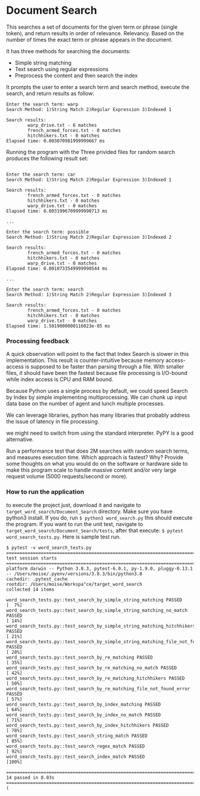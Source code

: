 # Document Search

This searches a set of documents for the given term or phrase (single token), and return results in order of relevance. 
Relevancy. Based on the number of times the exact term or phrase appears in the document.
 
It has three methods for searching the documents: 
*	Simple string matching
*	Text search using regular expressions
*	Preprocess the content and then search the index

It prompts the user to enter a search term and search method, execute the search, and return results as follow:
```text
Enter the search term: warp
Search Method: 1)String Match 2)Regular Expression 3)Indexed 1

Search results: 
        warp_drive.txt - 6 matches
        french_armed_forces.txt - 0 matches
        hitchhikers.txt - 0 matches
Elapsed time: 0.003070981999999667 ms

```
 
Running the program with the Three privided files for random search produces the following result set: 
```text

Enter the search term: car
Search Method: 1)String Match 2)Regular Expression 3)Indexed 1

Search results: 
        french_armed_forces.txt - 0 matches
        hitchhikers.txt - 0 matches
        warp_drive.txt - 0 matches
Elapsed time: 0.0031996709999990713 ms

... 

Enter the search term: possible
Search Method: 1)String Match 2)Regular Expression 3)Indexed 2

Search results: 
        french_armed_forces.txt - 0 matches
        hitchhikers.txt - 0 matches
        warp_drive.txt - 0 matches
Elapsed time: 0.0010733549999990544 ms

...

Enter the search term: search
Search Method: 1)String Match 2)Regular Expression 3)Indexed 3

Search results: 
        french_armed_forces.txt - 0 matches
        hitchhikers.txt - 0 matches
        warp_drive.txt - 0 matches
Elapsed time: 1.5019000000116023e-05 ms

```

### Processing feedback 
A quick observation will point to the fact that Index Search is slower in this implementation. 
This result is counter-intuitive because memory access-access is supposed to be faster than parsing through a file. 
With smaller files, it should have been the fastest because file processing is I/O-bound while index access is CPU and RAM bound.
  
Because Python uses a single process by default, we could speed Search by Index by simple implementing multiprocessing. 
We can chunk up input data base on the number of agent and lunch multiple processes. 

We can leverage libraries, python has many libraries that probably address the issue of latency in file processing. 

we might need to switch from using the standard interpreter. PyPY is a good alternative.  

    
Run a performance test that does 2M searches with random search terms, and measures execution time. Which approach is fastest? Why?
Provide some thoughts on what you would do on the software or hardware side to make this program scale to handle massive content and/or very large request volume (5000 requests/second or more). 

### How to run the application
to execute the project just, download it and navigate to `target_word_search/Document_Search` directory. 
Make sure you have python3 install. If you do, run `$ python3 word_search.py` this should execute the program. 
If you want to run the unit test, navigate to `target_word_search/Document_Search/tests`, after that execute: 
 `$ pytest word_search_tests.py`. Here is sample test run. 
 
```text
$ pytest -v word_search_tests.py  
======================================================================================================================== test session starts =========================================================================================================================
platform darwin -- Python 3.8.3, pytest-6.0.1, py-1.9.0, pluggy-0.13.1 -- /Users/moise/.pyenv/versions/3.8.3/bin/python3.8
cachedir: .pytest_cache
rootdir: /Users/moise/Workspa"ce/target_word_search
collected 14 items                                                                                                                                                                                                                                                   

word_search_tests.py::test_search_by_simple_string_matching PASSED                                                                                                                                                                                             [  7%]
word_search_tests.py::test_search_by_simple_string_matching_no_match PASSED                                                                                                                                                                                    [ 14%]
word_search_tests.py::test_search_by_simple_string_matching_hitchhikers PASSED                                                                                                                                                                                 [ 21%]
word_search_tests.py::test_search_by_simple_string_matching_file_not_found_error PASSED                                                                                                                                                                        [ 28%]
word_search_tests.py::test_search_by_re_matching PASSED                                                                                                                                                                                                        [ 35%]
word_search_tests.py::test_search_by_re_matching_no_match PASSED                                                                                                                                                                                               [ 42%]
word_search_tests.py::test_search_by_re_matching_hitchhikers PASSED                                                                                                                                                                                            [ 50%]
word_search_tests.py::test_search_by_re_matching_file_not_found_error PASSED                                                                                                                                                                                   [ 57%]
word_search_tests.py::test_search_by_index_matching PASSED                                                                                                                                                                                                     [ 64%]
word_search_tests.py::test_search_by_index_no_match PASSED                                                                                                                                                                                                     [ 71%]
word_search_tests.py::test_search_by_index_hitchhikers PASSED                                                                                                                                                                                                  [ 78%]
word_search_tests.py::test_search_string_match PASSED                                                                                                                                                                                                          [ 85%]
word_search_tests.py::test_search_regex_match PASSED                                                                                                                                                                                                           [ 92%]
word_search_tests.py::test_search_index_match PASSED                                                                                                                                                                                                           [100%]

========================================================================================================================= 14 passed in 0.03s =========================================================================================================================
(
``` 

